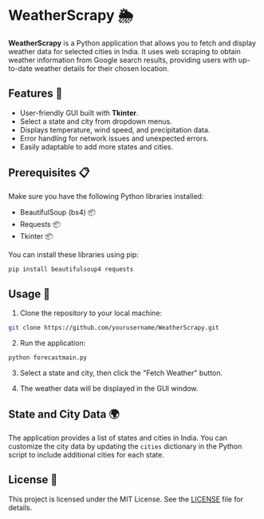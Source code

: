 # WeatherScrapy 🌦️

**WeatherScrapy** is a Python application that allows you to fetch and display weather data for selected cities in India. It uses web scraping to obtain weather information from Google search results, providing users with up-to-date weather details for their chosen location.

## Features 🌟

- User-friendly GUI built with **Tkinter**.
- Select a state and city from dropdown menus.
- Displays temperature, wind speed, and precipitation data.
- Error handling for network issues and unexpected errors.
- Easily adaptable to add more states and cities.

## Prerequisites 📋

Make sure you have the following Python libraries installed:

- BeautifulSoup (bs4) 📦
- Requests 📦
- Tkinter 📦

You can install these libraries using pip:

```bash
pip install beautifulsoup4 requests
```

## Usage 🚀

1. Clone the repository to your local machine:

```bash
git clone https://github.com/yourusername/WeatherScrapy.git
```

2. Run the application:

```bash
python forecastmain.py
```

3. Select a state and city, then click the "Fetch Weather" button.

4. The weather data will be displayed in the GUI window.

## State and City Data 🌍

The application provides a list of states and cities in India. You can customize the city data by updating the `cities` dictionary in the Python script to include additional cities for each state.

## License 📜

This project is licensed under the MIT License. See the [LICENSE](LICENSE) file for details.
